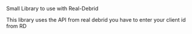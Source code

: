 Small Library to use with Real-Debrid

This library uses the API from real debrid you have to enter your client id from RD
